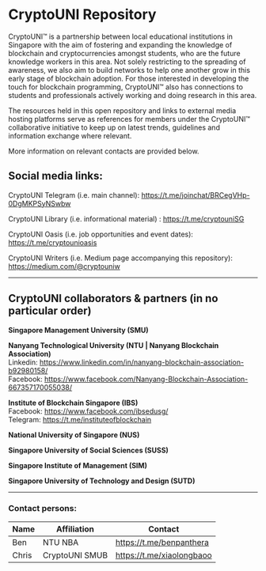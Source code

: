 # CryptoUNI Repository

CryptoUNI™ is a partnership between local educational institutions in Singapore with the aim of fostering and expanding the knowledge of blockchain and cryptocurrencies amongst students, who are the future knowledge workers in this area. Not solely restricting to the spreading of awareness, we also aim to build networks to help one another grow in this early stage of blockchain adoption. For those interested in developing the touch for blockchain programming, CryptoUNI™ also has connections to students and  professionals actively working and doing research in this area.

The resources held in this open repository and links to external media hosting platforms serve as references for members under the CryptoUNI™ collaborative initiative to keep up on latest trends, guidelines and information exchange where relevant.

More information on relevant contacts are provided below.

## Social media links:

CryptoUNI Telegram (i.e. main channel): https://t.me/joinchat/BRCegVHp-0DgMKPSyNSwbw

CryptoUNI Library (i.e. informational material) : https://t.me/cryptouniSG

CryptoUNI Oasis (i.e. job opportunities and event dates): https://t.me/cryptounioasis

CryptoUNI Writers (i.e. Medium page accompanying this repository): https://medium.com/@cryptouniw

----------------------------------------------

## CryptoUNI collaborators & partners (in no particular order) ##

**Singapore Management University (SMU) <br />**


**Nanyang Technological University (NTU | Nanyang Blockchain Association)<br />**
Linkedin: https://www.linkedin.com/in/nanyang-blockchain-association-b92980158/ <br />
Facebook: https://www.facebook.com/Nanyang-Blockchain-Association-667357170055038/ <br />

**Institute of Blockchain Singapore (IBS) <br />**
Facebook: https://www.facebook.com/ibsedusg/ <br />
Telegram: https://t.me/instituteofblockchain <br />

**National University of Singapore (NUS) <br />**

**Singapore University of Social Sciences (SUSS) <br />**

**Singapore Institute of Management (SIM) <br />**

**Singapore University of Technology and Design (SUTD) <br />**

----------------------------------------------

### Contact persons:

| Name | Affiliation | Contact |
| ------------- | ------------- | ------------- | 
| Ben  | NTU NBA  | https://t.me/benpanthera |
| Chris  | CryptoUNI SMUB | https://t.me/xiaolongbaoo |
